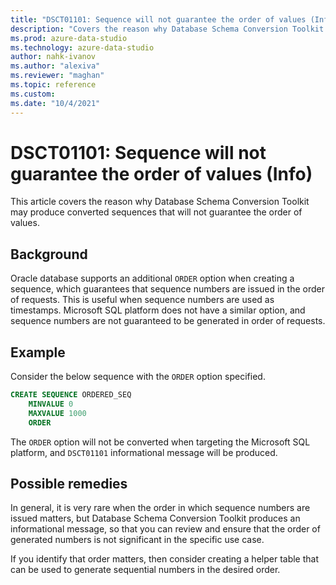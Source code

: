 ```yaml
---
title: "DSCT01101: Sequence will not guarantee the order of values (Info)"
description: "Covers the reason why Database Schema Conversion Toolkit may produce converted sequence that will not guarantee the order of values."
ms.prod: azure-data-studio
ms.technology: azure-data-studio
author: nahk-ivanov
ms.author: "alexiva"
ms.reviewer: "maghan"
ms.topic: reference
ms.custom:
ms.date: "10/4/2021"
---
```


# DSCT01101: Sequence will not guarantee the order of values (Info)

This article covers the reason why Database Schema Conversion Toolkit may produce converted sequences that will not guarantee the order of values.

## Background

Oracle database supports an additional `ORDER` option when creating a sequence, which guarantees that sequence numbers are issued in the order of requests. This is useful when sequence numbers are used as timestamps. Microsoft SQL platform does not have a similar option, and sequence numbers are not guaranteed to be generated in order of requests.

## Example

Consider the below sequence with the `ORDER` option specified.

```sql
CREATE SEQUENCE ORDERED_SEQ
    MINVALUE 0
    MAXVALUE 1000
    ORDER
```

The `ORDER` option will not be converted when targeting the Microsoft SQL platform, and `DSCT01101` informational message will be produced.

## Possible remedies

In general, it is very rare when the order in which sequence numbers are issued matters, but Database Schema Conversion Toolkit produces an informational message, so that you can review and ensure that the order of generated numbers is not significant in the specific use case.

If you identify that order matters, then consider creating a helper table that can be used to generate sequential numbers in the desired order.
